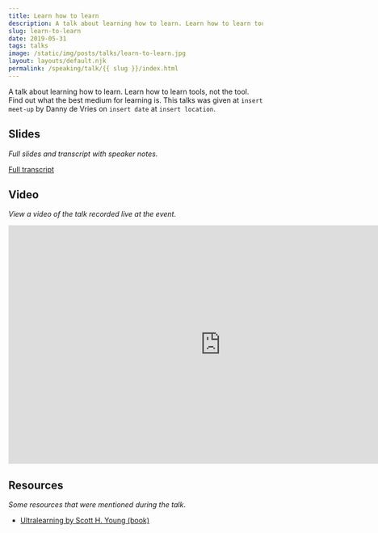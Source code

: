 ```yaml
---
title: Learn how to learn
description: A talk about learning how to learn. Learn how to learn tools, not the tool. Find out what the best medium for learning is.
slug: learn-to-learn
date: 2019-05-31
tags: talks
image: /static/img/posts/talks/learn-to-learn.jpg
layout: layouts/default.njk
permalink: /speaking/talk/{{ slug }}/index.html
---
```


A talk about learning how to learn. Learn how to learn tools, not the tool. Find out what the best medium for learning is. This talks was given at `insert meet-up` by Danny de Vries on `insert date` at `insert location`.

## Slides

_Full slides and transcript with speaker notes._

<script async class="speakerdeck-embed" data-id="e7f167379bdf4a45a2ef69d7e2d1e1e6" data-ratio="1.77777777777778" src="//speakerdeck.com/assets/embed.js"></script>

[Full transcript](/posts/talks/transcripts/learn-to-learn)

## Video

_View a video of the talk recorded live at the event._

<iframe width="840" height="472" src="https://www.youtube-nocookie.com/embed/jgtXhdxVisw" frameborder="0" allow="accelerometer; autoplay; encrypted-media; gyroscope; picture-in-picture" allowfullscreen></iframe>

## Resources

_Some resources that were mentioned during the talk_.

* [Ultralearning by Scott H. Young (book)][ultralearning]

[ultralearning]: https://www.scotthyoung.com/blog/ultralearning/
